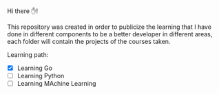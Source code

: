 Hi there ✋!

This repository was created in order to publicize the learning that I have done in different components to be a better developer in different areas, each folder will contain the projects of the courses taken.

Learning path:
 - [x] Learning Go
 - [ ] Learning Python
 - [ ] Learning MAchine Learning
